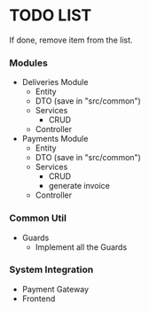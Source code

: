 # TODO LIST
If done, remove item from the list.
### Modules
- Deliveries Module
  - Entity
  - DTO (save in "src/common")
  - Services
    - CRUD
  - Controller
- Payments Module
  - Entity
  - DTO (save in "src/common")
  - Services
    - CRUD
    - generate invoice
  - Controller

### Common Util
- Guards   
  - Implement all the Guards

### System Integration
- Payment Gateway
- Frontend  
